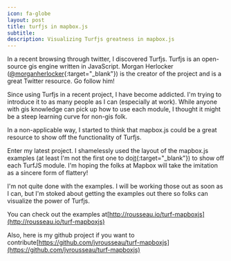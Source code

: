```yaml
---
icon: fa-globe
layout: post
title: turfjs in mapbox.js
subtitle:
description: Visualizing Turfjs greatness in mapbox.js
---
```

In a recent browsing through twitter, I discovered Turfjs. Turfjs is an open-source gis engine written in JavaScript. Morgan Herlocker ([@morganherlocker](https://twitter.com/morganherlocker){:target="_blank"}) is the creator of the project and is a great Twitter resource. Go follow him!

Since using Turfjs in a recent project, I have become addicted. I'm trying to introduce it to as many people as I can (especially at work). While anyone with gis knowledge can pick up how to use each module, I thought it might be a steep learning curve for non-gis folk.

In a non-applicable way, I started to think that mapbox.js could be a great resource to show off the functionality of Turfjs.

Enter my latest project. I shamelessly used the layout of the mapbox.js examples (at least I'm not the first one to do[it](https://twitter.com/tmcw/statuses/479001183558696960){:target="_blank"}) to show off each TurfJS module. I'm hoping the folks at Mapbox will take the imitation as a sincere form of flattery!

I'm not quite done with the examples. I will be working those out as soon as I can, but I'm stoked about getting the examples out there so folks can visualize the power of Turfjs.

You can check out the examples at[http://rousseau.io/turf-mapboxjs](http://rousseau.io/turf-mapboxjs)

Also, here is my github project if you want to contribute[https://github.com/jvrousseau/turf-mapboxjs](https://github.com/jvrousseau/turf-mapboxjs)
